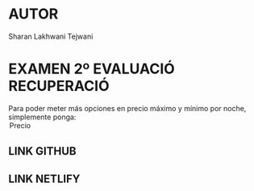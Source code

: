 # AUTOR
Sharan Lakhwani Tejwani

# EXAMEN 2º EVALUACIÓ RECUPERACIÓ
Para poder meter más opciones en precio máximo y mínimo por noche, simplemente ponga: <option>Precio</option>
## LINK GITHUB


## LINK NETLIFY

